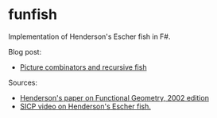 # funfish

Implementation of Henderson's Escher fish in F#.

Blog post:
 - [Picture combinators and recursive fish](https://einarwh.wordpress.com/2017/07/22/picture-combinators-and-recursive-fish/)

Sources:
 - [Henderson's paper on Functional Geometry, 2002 edition](http://eprints.soton.ac.uk/257577/1/funcgeo2.pdf)
 - [SICP video on Henderson's Escher fish.](https://ocw.mit.edu/courses/electrical-engineering-and-computer-science/6-001-structure-and-interpretation-of-computer-programs-spring-2005/video-lectures/3a-henderson-escher-example/)
 
